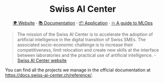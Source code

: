 <h1 align="center">
  Swiss AI Center
</h1>

<p align="center">
  <a href="https://swiss-ai-center.ch">🌍 Website</a> ·
  <a href="https://docs.swiss-ai-center.ch">📚 Documentation</a> ·
  <a href="https://frontend-swiss-ai-center.kube.isc.heia-fr.ch">📦 Application</a> ·
  <a href="https://mlops.swiss-ai-center.ch">♾️ A guide to MLOps</a>
</p>

> The mission of the Swiss AI Center is to accelerate the adoption of artificial
> intelligence in the digital transition of Swiss SMEs. The associated
> socio-economic challenge is to increase their competitiveness, limit
> relocation and create new skills at the interface between laboratories and the
> practical use of artificial intelligence. - [Swiss AI Center website](https://swiss-ai-center.ch)

You can find all the projects we manage in the official documentation at
<https://docs.swiss-ai-center.ch/reference/>.
